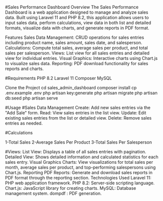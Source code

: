 #Sales Performance Dashboard
Overview
The Sales Performance Dashboard is a web application designed to manage and analyze sales data. Built using Laravel 11 and PHP 8.2, this application allows users to input sales data, perform calculations, view data in both list and detailed formats, visualize data with charts, and generate reports in PDF format.

Features
Sales Data Management: CRUD operations for sales entries including product name, sales amount, sales date, and salesperson.
Calculations: Compute total sales, average sales per product, and total sales per salesperson.
Views: List view for all sales entries and detailed view for individual entries.
Visual Graphics: Interactive charts using Chart.js to visualize sales data.
Reporting: PDF download functionality for sales reports and charts.

#Requirements
PHP 8.2
Laravel 11
Composer
MySQL 

Clone the Project
cd sales_admin_dashboard
composer install
cp .env.example .env
php artisan key:generate
php artisan migrate
php artisan db:seed
php artisan serve

#Usage
#Sales Data Management
Create: Add new sales entries via the "Add Sale" form.
Read: View sales entries in the list view.
Update: Edit existing sales entries from the list or detailed view.
Delete: Remove sales entries as needed.

#Calculations

1-Total Sales
2-Average Sales Per Product
3-Total Sales Per Salesperson

#Views:
List View: Displays a table of all sales entries with pagination.
Detailed View: Shows detailed information and calculated statistics for each sales entry.
Visual Graphics
Charts: View visualizations for total sales per month, average sales per product, and top-performing salespersons using Chart.js.
Reporting
PDF Reports: Generate and download sales reports in PDF format through the reporting section.
Technologies Used
Laravel 11: PHP web application framework.
PHP 8.2: Server-side scripting language.
Chart.js: JavaScript library for creating charts.
MySQL: Database management system.
dompdf : PDF generation.
